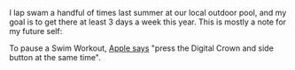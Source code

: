 <!--
.. title: How to pause an Apple Swim Workout
.. slug: how-to-pause-an-apple-swim-workout
.. date: 2025-06-17 20:26:26 UTC-06:00
.. tags: 
.. category: 
.. link: 
.. description: 
.. type: text
-->

I lap swam a handful of times last summer at our local outdoor pool, and my goal is to get there at least 3 days a week this year. This is mostly a note for my future self:

To pause a Swim Workout, [Apple says](https://support.apple.com/guide/watch/go-for-a-swim-apd09135915f/watchos) "press the Digital Crown and side button at the same time".
